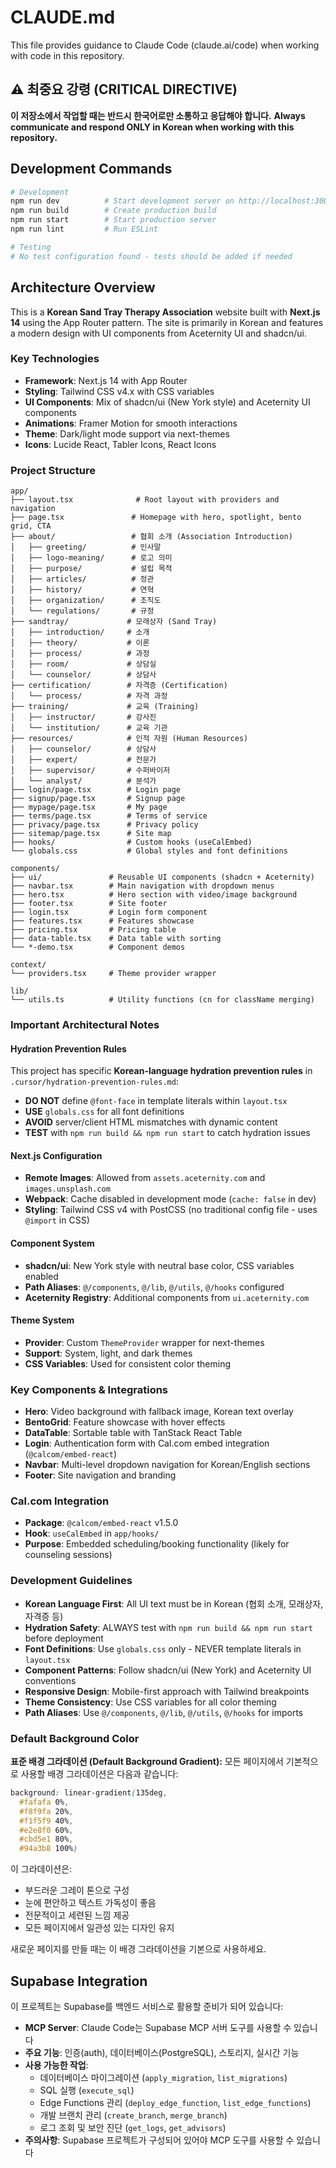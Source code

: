 # CLAUDE.md

This file provides guidance to Claude Code (claude.ai/code) when working with code in this repository.

## ⚠️ 최중요 강령 (CRITICAL DIRECTIVE)
**이 저장소에서 작업할 때는 반드시 한국어로만 소통하고 응답해야 합니다.**
**Always communicate and respond ONLY in Korean when working with this repository.**

## Development Commands

```bash
# Development
npm run dev          # Start development server on http://localhost:3000
npm run build        # Create production build
npm run start        # Start production server
npm run lint         # Run ESLint

# Testing
# No test configuration found - tests should be added if needed
```

## Architecture Overview

This is a **Korean Sand Tray Therapy Association** website built with **Next.js 14** using the App Router pattern. The site is primarily in Korean and features a modern design with UI components from Aceternity UI and shadcn/ui.

### Key Technologies
- **Framework**: Next.js 14 with App Router
- **Styling**: Tailwind CSS v4.x with CSS variables
- **UI Components**: Mix of shadcn/ui (New York style) and Aceternity UI components
- **Animations**: Framer Motion for smooth interactions
- **Theme**: Dark/light mode support via next-themes
- **Icons**: Lucide React, Tabler Icons, React Icons

### Project Structure
```
app/
├── layout.tsx              # Root layout with providers and navigation
├── page.tsx               # Homepage with hero, spotlight, bento grid, CTA
├── about/                 # 협회 소개 (Association Introduction)
│   ├── greeting/          # 인사말
│   ├── logo-meaning/      # 로고 의미
│   ├── purpose/           # 설립 목적
│   ├── articles/          # 정관
│   ├── history/           # 연혁
│   ├── organization/      # 조직도
│   └── regulations/       # 규정
├── sandtray/             # 모래상자 (Sand Tray)
│   ├── introduction/     # 소개
│   ├── theory/           # 이론
│   ├── process/          # 과정
│   ├── room/             # 상담실
│   └── counselor/        # 상담사
├── certification/        # 자격증 (Certification)
│   └── process/          # 자격 과정
├── training/             # 교육 (Training)
│   ├── instructor/       # 강사진
│   └── institution/      # 교육 기관
├── resources/            # 인적 자원 (Human Resources)
│   ├── counselor/        # 상담사
│   ├── expert/           # 전문가
│   ├── supervisor/       # 수퍼바이저
│   └── analyst/          # 분석가
├── login/page.tsx        # Login page
├── signup/page.tsx       # Signup page
├── mypage/page.tsx       # My page
├── terms/page.tsx        # Terms of service
├── privacy/page.tsx      # Privacy policy
├── sitemap/page.tsx      # Site map
├── hooks/                # Custom hooks (useCalEmbed)
└── globals.css           # Global styles and font definitions

components/
├── ui/               # Reusable UI components (shadcn + Aceternity)
├── navbar.tsx        # Main navigation with dropdown menus
├── hero.tsx          # Hero section with video/image background
├── footer.tsx        # Site footer
├── login.tsx         # Login form component
├── features.tsx      # Features showcase
├── pricing.tsx       # Pricing table
├── data-table.tsx    # Data table with sorting
└── *-demo.tsx        # Component demos

context/
└── providers.tsx     # Theme provider wrapper

lib/
└── utils.ts          # Utility functions (cn for className merging)
```

### Important Architectural Notes

#### Hydration Prevention Rules
This project has specific **Korean-language hydration prevention rules** in `.cursor/hydration-prevention-rules.md`:
- **DO NOT** define `@font-face` in template literals within `layout.tsx`
- **USE** `globals.css` for all font definitions
- **AVOID** server/client HTML mismatches with dynamic content
- **TEST** with `npm run build && npm run start` to catch hydration issues

#### Next.js Configuration
- **Remote Images**: Allowed from `assets.aceternity.com` and `images.unsplash.com`
- **Webpack**: Cache disabled in development mode (`cache: false` in dev)
- **Styling**: Tailwind CSS v4 with PostCSS (no traditional config file - uses `@import` in CSS)

#### Component System
- **shadcn/ui**: New York style with neutral base color, CSS variables enabled
- **Path Aliases**: `@/components`, `@/lib`, `@/utils`, `@/hooks` configured
- **Aceternity Registry**: Additional components from `ui.aceternity.com`

#### Theme System
- **Provider**: Custom `ThemeProvider` wrapper for next-themes
- **Support**: System, light, and dark themes
- **CSS Variables**: Used for consistent color theming

### Key Components & Integrations
- **Hero**: Video background with fallback image, Korean text overlay
- **BentoGrid**: Feature showcase with hover effects
- **DataTable**: Sortable table with TanStack React Table
- **Login**: Authentication form with Cal.com embed integration (`@calcom/embed-react`)
- **Navbar**: Multi-level dropdown navigation for Korean/English sections
- **Footer**: Site navigation and branding

### Cal.com Integration
- **Package**: `@calcom/embed-react` v1.5.0
- **Hook**: `useCalEmbed` in `app/hooks/`
- **Purpose**: Embedded scheduling/booking functionality (likely for counseling sessions)

### Development Guidelines
- **Korean Language First**: All UI text must be in Korean (협회 소개, 모래상자, 자격증 등)
- **Hydration Safety**: ALWAYS test with `npm run build && npm run start` before deployment
- **Font Definitions**: Use `globals.css` only - NEVER template literals in `layout.tsx`
- **Component Patterns**: Follow shadcn/ui (New York) and Aceternity UI conventions
- **Responsive Design**: Mobile-first approach with Tailwind breakpoints
- **Theme Consistency**: Use CSS variables for all color theming
- **Path Aliases**: Use `@/components`, `@/lib`, `@/utils`, `@/hooks` for imports

### Default Background Color
**표준 배경 그라데이션 (Default Background Gradient):**
모든 페이지에서 기본적으로 사용할 배경 그라데이션은 다음과 같습니다:

```css
background: linear-gradient(135deg,
  #fafafa 0%,
  #f8f9fa 20%,
  #f1f5f9 40%,
  #e2e8f0 60%,
  #cbd5e1 80%,
  #94a3b8 100%)
```

이 그라데이션은:
- 부드러운 그레이 톤으로 구성
- 눈에 편안하고 텍스트 가독성이 좋음
- 전문적이고 세련된 느낌 제공
- 모든 페이지에서 일관성 있는 디자인 유지

새로운 페이지를 만들 때는 이 배경 그라데이션을 기본으로 사용하세요.

## Supabase Integration

이 프로젝트는 Supabase를 백엔드 서비스로 활용할 준비가 되어 있습니다:
- **MCP Server**: Claude Code는 Supabase MCP 서버 도구를 사용할 수 있습니다
- **주요 기능**: 인증(auth), 데이터베이스(PostgreSQL), 스토리지, 실시간 기능
- **사용 가능한 작업**:
  - 데이터베이스 마이그레이션 (`apply_migration`, `list_migrations`)
  - SQL 실행 (`execute_sql`)
  - Edge Functions 관리 (`deploy_edge_function`, `list_edge_functions`)
  - 개발 브랜치 관리 (`create_branch`, `merge_branch`)
  - 로그 조회 및 보안 진단 (`get_logs`, `get_advisors`)
- **주의사항**: Supabase 프로젝트가 구성되어 있어야 MCP 도구를 사용할 수 있습니다